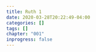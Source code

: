 ```yaml
---
title: Ruth 1
date: 2020-03-28T20:22:49-04:00
categories: []
tags: []
chapter: "001"
inprogress: false
---
```


